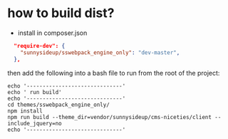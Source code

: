 # how to build dist?

- install in composer.json
```json
  "require-dev": {
    "sunnysideup/sswebpack_engine_only": "dev-master",
  },

```

then add the following into a bash file to run from the root of the project:
```shell
echo '------------------------------'
echo ' run build'
echo '------------------------------'
cd themes/sswebpack_engine_only/
npm install
npm run build --theme_dir=vendor/sunnysideup/cms-niceties/client --include_jquery=no
echo '------------------------------'

```

